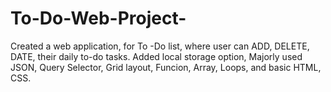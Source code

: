 # To-Do-Web-Project-
Created a web application, for To -Do list, where user can ADD, DELETE, DATE, their daily to-do tasks.
Added local storage option, Majorly used JSON, Query Selector, Grid layout, Funcion, Array, Loops, and basic HTML, CSS.
